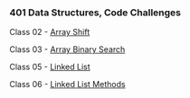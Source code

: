 ### 401 Data Structures, Code Challenges

Class 02 - [Array Shift](https://github.com/Jarrell28/data-structures-and-algorithms/tree/master/javascript/code-challenges/arrayShift)

Class 03 - [Array Binary Search](https://github.com/Jarrell28/data-structures-and-algorithms/tree/master/javascript/code-challenges/arrayBinarySearch)

Class 05 - [Linked List](https://github.com/Jarrell28/data-structures-and-algorithms/tree/master/javascript/code-challenges/linkedList)

Class 06 - [Linked List Methods](https://github.com/Jarrell28/data-structures-and-algorithms/tree/master/javascript/code-challenges/linkedList)
